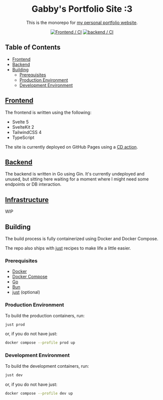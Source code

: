 <div align="center">
    <h1 align="center">Gabby's Portfolio Site :3</h1>
    <p>This is the monorepo for <a href="https://dotunwrap.dev">my personal portfolio website</a>.</p>
    <a href="https://github.com/dotunwrap/unwrap-web/actions/workflows/frontend-ci.yml"><img src="https://github.com/dotunwrap/unwrap-web/actions/workflows/frontend-ci.yml/badge.svg" alt="Frontend / CI"></a>
    <a href="https://github.com/dotunwrap/unwrap-web/actions/workflows/backend-ci.yml"><img src="https://github.com/dotunwrap/unwrap-web/actions/workflows/backend-ci.yml/badge.svg" alt="backend / CI"></a>
</div>

## Table of Contents

- [Frontend](#frontend)
- [Backend](#backend)
- [Building](#building)
    - [Prerequisites](#prerequisites)
    - [Production Environment](#production-environment)
    - [Development Environment](#development-environment)

## [Frontend](/frontend)

The frontend is written using the following:
- Svelte 5
- SvelteKit 2
- TailwindCSS 4
- TypeScript

The site is currently deployed on GitHub Pages using a [CD action](/.github/workflows/frontend-cd.yml).

## [Backend](/backend)

The backend is written in Go using Gin. It's currently undeployed and unused, but sitting here waiting for a moment where I might need some endpoints or DB interaction.

## [Infrastructure](/infrastructure)

WIP

## Building

The build process is fully containerized using Docker and Docker Compose.

The repo also ships with [just](https://github.com/casey/just) recipes to make life a little easier.

### Prerequisites

- [Docker](https://www.docker.com/)
- [Docker Compose](https://docs.docker.com/compose/)
- [Go](https://go.dev/)
- [Bun](https://bun.sh/)
- [just](https://github.com/casey/just) (optional)

### Production Environment

To build the production containers, run:

```sh
just prod
```

or, if you do not have just:

```sh
docker compose --profile prod up
```

### Development Environment

To build the development containers, run:

```sh
just dev
```

or, if you do not have just:

```sh
docker compose --profile dev up
```
